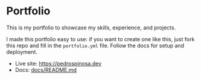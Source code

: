 # Portfolio

This is my portfolio to showcase my skills, experience, and projects.

I made this portfolio easy to use: if you want to create one like this, just fork this repo and fill in the `portfolio.yml` file. Follow the docs for setup and deployment.

- Live site: https://pedrospinosa.dev
- Docs: [docs/README.md](docs/README.md)

